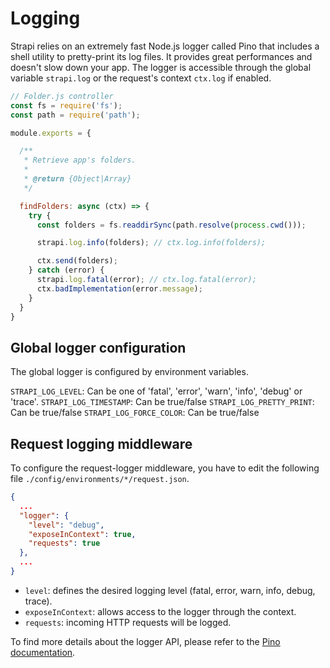 # Logging

Strapi relies on an extremely fast Node.js logger called Pino that includes a shell utility to pretty-print its log files. It provides great performances and doesn't slow down your app. The logger is accessible through the global variable `strapi.log` or the request's context `ctx.log` if enabled.

```js
// Folder.js controller
const fs = require('fs');
const path = require('path');

module.exports = {

  /**
   * Retrieve app's folders.
   *
   * @return {Object|Array}
   */

  findFolders: async (ctx) => {
    try {
      const folders = fs.readdirSync(path.resolve(process.cwd()));

      strapi.log.info(folders); // ctx.log.info(folders);

      ctx.send(folders);
    } catch (error) {
      strapi.log.fatal(error); // ctx.log.fatal(error);
      ctx.badImplementation(error.message);
    }
  }
}
```

## Global logger configuration

The global logger is configured by environment variables.

`STRAPI_LOG_LEVEL`: Can be one of 'fatal', 'error', 'warn', 'info', 'debug' or 'trace'.
`STRAPI_LOG_TIMESTAMP`: Can be true/false
`STRAPI_LOG_PRETTY_PRINT`: Can be true/false
`STRAPI_LOG_FORCE_COLOR`: Can be true/false

## Request logging middleware

To configure the request-logger middleware, you have to edit the following file `./config/environments/*/request.json`.


```json
{
  ...
  "logger": {
    "level": "debug",
    "exposeInContext": true,
    "requests": true
  },
  ...
}
```

- `level`: defines the desired logging level (fatal, error, warn, info, debug, trace).
- `exposeInContext`: allows access to the logger through the context.
- `requests`: incoming HTTP requests will be logged.


To find more details about the logger API, please refer to the [Pino documentation](http://getpino.io/#/).
